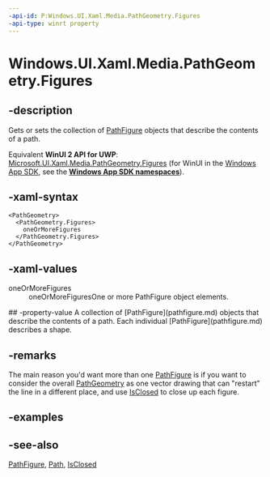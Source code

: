 ```yaml
---
-api-id: P:Windows.UI.Xaml.Media.PathGeometry.Figures
-api-type: winrt property
---
```


<!-- Property syntax
public Windows.UI.Xaml.Media.PathFigureCollection Figures { get;  set; }
-->

# Windows.UI.Xaml.Media.PathGeometry.Figures

## -description
Gets or sets the collection of [PathFigure](pathfigure.md) objects that describe the contents of a path.

Equivalent **WinUI 2 API for UWP**: [Microsoft.UI.Xaml.Media.PathGeometry.Figures](/windows/winui/api/microsoft.ui.xaml.media.pathgeometry.figures) (for WinUI in the [Windows App SDK](/windows/apps/windows-app-sdk/), see the **[Windows App SDK namespaces](/windows/windows-app-sdk/api/winrt/)**).

## -xaml-syntax
```xaml
<PathGeometry>
  <PathGeometry.Figures>
    oneOrMoreFigures
  </PathGeometry.Figures>
</PathGeometry>
```


## -xaml-values
<dl>
<dt>oneOrMoreFigures</dt><dd>oneOrMoreFiguresOne or more PathFigure object elements.</dd>
</dl>
## -property-value
A collection of [PathFigure](pathfigure.md) objects that describe the contents of a path. Each individual [PathFigure](pathfigure.md) describes a shape.

## -remarks
The main reason you'd want more than one [PathFigure](pathfigure.md) is if you want to consider the overall [PathGeometry](pathgeometry.md) as one vector drawing that can "restart" the line in a different place, and use [IsClosed](pathfigure_isclosed.md) to close up each figure.

## -examples

## -see-also
[PathFigure](pathfigure.md), [Path](../windows.ui.xaml.shapes/path.md), [IsClosed](pathfigure_isclosed.md)
